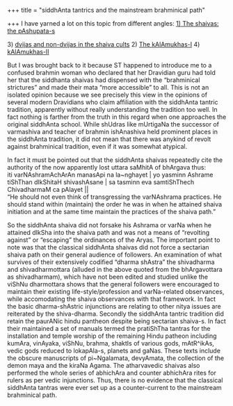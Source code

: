 +++
title = "siddhAnta tantrics and the mainstream brahminical path"

+++
I have yarned a lot on this topic from different angles: [1) The
shaivas: the
pAshupata-s](http://manollasa.blogspot.com/2006/05/shaivas-pashupata-s.html)
  
3\) [dvijas and non-dvijas in the shaiva
cults](http://manollasa.blogspot.com/2005/03/dvijas-and-non-dvijas-in-shaiva-cults.html)
2) [The
kAlAmukhas-I](http://manollasa.blogspot.com/2005/02/kalamukhas-i.html)
[](http://manollasa.blogspot.com/2005/02/kalamukhas-i.html)4)
[kAlAmukhas-II](http://manollasa.blogspot.com/2005/03/kalamukhas-ii.html)

But I was brought back to it because ST happened to introduce me to a
confused brahmin woman who declared that her Dravidian guru had told her
that the siddhanta shaivas had dispensed with the “brahminical
strictures” and made their mata “more accessible” to all. This is not an
isolated opinion because we see precisely this view in the opinions of
several modern Dravidians who claim affiliation with the siddhAnta
tantric tradition, apparently without really understanding the tradition
too well. In fact nothing is farther from the truth in this regard when
one approaches the original siddhAnta school. While shUdras like
mUrtigaNa the successor of varmashiva and teacher of brahmin ishAnashiva
held prominent places in the siddhAnta tradition, it did not mean that
there was anykind of revolt against brahminical tradition, even if it
was somewhat atypical.

In fact it must be pointed out that the siddhAnta shaivas repeatedly
cite the authority of the now apparently lost uttara saMhitA of bhArgava
thus:  
iti varNAshramAchArAn manasApi na la\~nghayet | yo yasminn Ashrame
tiShThan dIkShitaH shivashAsane | sa tasminn eva samtiShThech
ChivadharmaM ca pAlayet ||  
“He should not even think of transgressing the varNAshrama practices. He
should stand within (maintain) the order he was in when he attained
shaiva initiation and at the same time maintain the practices of the
shaiva path.”

So the siddhAnta shaiva did not forsake his Ashrama or varNa when he
attained dIkSha into the shaiva path and was not a means of “revolting
against” or “escaping” the ordinances of the Aryas. The important point
to note was that the classical siddhAnta shaivas did not force a
sectarian shaiva path on their general audience of followers. An
examination of what survives of their extensively codified “dharma
shAstra” the shivadharma and shivadharmottara (alluded in the above
quoted from the bhArgavottara as shivadharmam), which have not been
edited and studied unlike the viShNu dharmottara shows that the general
followers were encouraged to maintain their existing
life-style/profession and varNa-related observances, while accomodating
the shaiva observances with that framework. In fact the basic
dharma-shAstric injunctions are relating to other nitya issues are
reiterated by the shiva-dharma. Secondly the siddhAnta tantric tradition
did retain the paurANic hindu pantheon despite being sectarian shaiva-s.
In fact their maintained a set of manuals termed the pratiShTha tantras
for the installation and temple worship of the remaining Hindu patheon
including kumAra, vinAyaka, viShNu, brahma, shaktIs of various gods,
mAtR^ikAs, vedic gods reduced to lokapAla-s, planets and gaNas. These
texts include the obscure manuscripts of pi\~Ngalamata, devyAmata, the
collection of the demon maya and the kiraNa Agama. The atharvavedic
shaivas also performed the whole series of abhichAra and counter
abhichAra rites for rulers as per vedic injunctions. Thus, there is no
evidence that the classical siddhAnta tantras were ever set up as a
counter-current to the mainstream brahminical path.
